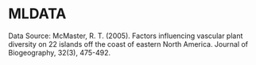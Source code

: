 # MLDATA
Data Source: McMaster, R. T. (2005). Factors influencing vascular plant diversity on 22 islands off the coast of eastern North America. Journal of Biogeography, 32(3), 475-492.
